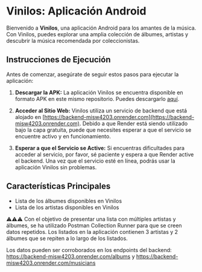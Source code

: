 # Vinilos: Aplicación Android

Bienvenido a **Vinilos**, una aplicación Android para los amantes de la música. Con Vinilos, puedes explorar una amplia colección de álbumes, artistas y descubrir la música recomendada por coleccionistas.

## Instrucciones de Ejecución

Antes de comenzar, asegúrate de seguir estos pasos para ejecutar la aplicación:

1. **Descargar la APK:** La aplicación Vinilos se encuentra disponible en formato APK en este mismo repositorio. Puedes descargarlo [aquí](https://github.com/sebsulloa/vinilos-4203-2023-15/blob/main/app/release/app-release.apk).

2. **Acceder al Sitio Web:** Vinilos utiliza un servicio de backend que está alojado en [https://backend-misw4203.onrender.com](https://backend-misw4203.onrender.com). Debido a que Render está siendo utilizado bajo la capa gratuita, puede que necesites esperar a que el servicio se encuentre activo y en funcionamiento.

3. **Esperar a que el Servicio se Active:** Si encuentras dificultades para acceder al servicio, por favor, sé paciente y espera a que Render active el backend. Una vez que el servicio esté en línea, podrás usar la aplicación Vinilos sin problemas.

## Características Principales

- Lista de los álbumes disponibles en Vinilos
- Lista de los artistas disponibles en Vinilos

⚠️⚠️⚠️ Con el objetivo de presentar una lista con múltiples artistas y álbumes, se ha utilizado Postman Collection Runner para que se creen datos repetidos. Los listados en la aplicación contienen 3 artistas y 2 álbumes que se repiten a lo largo de los listados.

Los datos pueden ser corroborados en los endpoints del backend: https://backend-misw4203.onrender.com/albums y https://backend-misw4203.onrender.com/musicians
